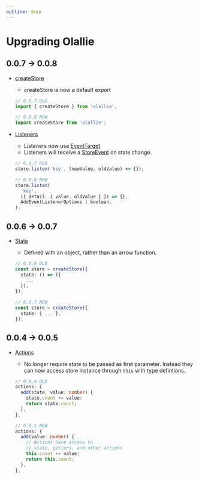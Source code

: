 ```yaml
---
outline: deep
---
```


# Upgrading Olallie

## 0.0.7 -> 0.0.8

- [createStore](./getting-started.md)

  - createStore is now a default export

  ```typescript
  // 0.0.7 OLD
  import { createStore } from 'olallie';

  // 0.0.8 NEW
  import createStore from 'olallie';
  ```

- [Listeners](./listeners.md)

  - Listeners now use [EventTarget](https://developer.mozilla.org/en-US/docs/Web/API/Event/target)
  - Listeners will receive a [StoreEvent](./api-reference.md#storeevent) on state change.

  ```typescript
  // 0.0.7 OLD
  store.listen('key', (newValue, oldValue) => {});

  // 0.0.8 NEW
  store.listen(
    'key',
    ({ detail: { value, oldValue } }) => {},
    AddEventListenerOptions | boolean,
  );
  ```

## 0.0.6 -> 0.0.7

- [State](./state.md)

  - Defined with an object, rather than an arrow function.

  ```typescript
  // 0.0.6 OLD
  const store = createStore({
    state: () => ({
      ...
    }),
  });

  // 0.0.7 NEW
  const store = createStore({
    state: { ... },
  });
  ```

## 0.0.4 -> 0.0.5

- [Actions](./actions.md)

  - No longer require state to be passed as first parameter. Instead they can now access store instance through `this` with type defintions.

  ```typescript
  // 0.0.4 OLD
  actions: {
    add(state, value: number) {
      state.count += value;
      return state.count;
    },
  },

  // 0.0.5 NEW
  actions: {
    add(value: number) {
      // Actions have access to
      // state, getters, and other actions
      this.count += value;
      return this.count;
    },
  },
  ```
